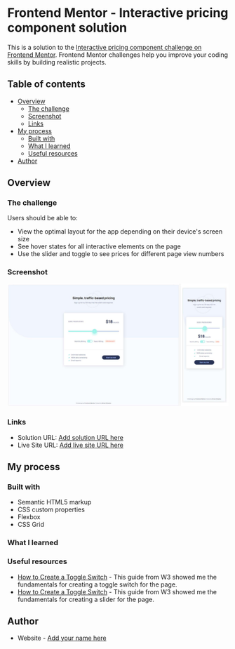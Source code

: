 # Frontend Mentor - Interactive pricing component solution

This is a solution to the [Interactive pricing component challenge on Frontend Mentor](https://www.frontendmentor.io/challenges/interactive-pricing-component-t0m8PIyY8). Frontend Mentor challenges help you improve your coding skills by building realistic projects. 

## Table of contents

- [Overview](#overview)
  - [The challenge](#the-challenge)
  - [Screenshot](#screenshot)
  - [Links](#links)
- [My process](#my-process)
  - [Built with](#built-with)
  - [What I learned](#what-i-learned)
  - [Useful resources](#useful-resources)
- [Author](#author)

## Overview

### The challenge

Users should be able to:

- View the optimal layout for the app depending on their device's screen size
- See hover states for all interactive elements on the page
- Use the slider and toggle to see prices for different page view numbers

### Screenshot

![](./screenshot.jpg)

### Links

- Solution URL: [Add solution URL here](https://your-solution-url.com)
- Live Site URL: [Add live site URL here](https://your-live-site-url.com)

## My process

### Built with

- Semantic HTML5 markup
- CSS custom properties
- Flexbox
- CSS Grid

### What I learned



### Useful resources

- [How to Create a Toggle Switch](https://www.w3schools.com/howto/howto_css_switch.asp) - This guide from W3 showed me the fundamentals for creating a toggle switch for the page.
- [How to Create a Toggle Switch](https://www.w3schools.com/howto/howto_js_rangeslider.asp) - This guide from W3 showed me the fundamentals for creating a slider for the page.

## Author

- Website - [Add your name here](https://www.your-site.com)
